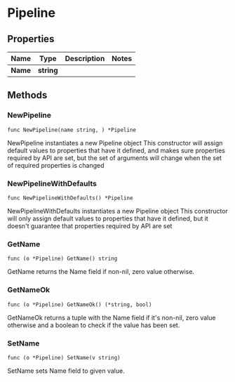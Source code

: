 # Pipeline

## Properties

|Name | Type | Description | Notes|
|------------ | ------------- | ------------- | -------------|
|**Name** | **string** |  | |

## Methods

### NewPipeline

`func NewPipeline(name string, ) *Pipeline`

NewPipeline instantiates a new Pipeline object
This constructor will assign default values to properties that have it defined,
and makes sure properties required by API are set, but the set of arguments
will change when the set of required properties is changed

### NewPipelineWithDefaults

`func NewPipelineWithDefaults() *Pipeline`

NewPipelineWithDefaults instantiates a new Pipeline object
This constructor will only assign default values to properties that have it defined,
but it doesn't guarantee that properties required by API are set

### GetName

`func (o *Pipeline) GetName() string`

GetName returns the Name field if non-nil, zero value otherwise.

### GetNameOk

`func (o *Pipeline) GetNameOk() (*string, bool)`

GetNameOk returns a tuple with the Name field if it's non-nil, zero value otherwise
and a boolean to check if the value has been set.

### SetName

`func (o *Pipeline) SetName(v string)`

SetName sets Name field to given value.



